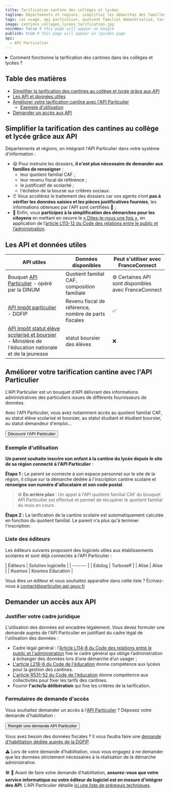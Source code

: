 ```yaml
---
title: Tarification cantine des collèges et lycées
tagline: Départements et régions, simplifiez les démarches des familles en calculant automatiquement le tarif de restauration scolaire des collégiens et lycéens.
tags: cas usage, api particulier, quotient familial dématérialisé, tarification restauration scolaire, cantine collège, cantine lycée
image: cantines_colleges_lycees_tarification.jpg
noindex: false # this page will appear on Google
publish: true # this page will appear on /guides page
api:
  - API Particulier
---
```


<details>
   <summary>Comment fonctionne la tarification des cantines dans les collèges et lycées ?</summary>

Les départements sont en charge des cantines des collèges, et les régions, des cantines des lycées. Dans ce cadre, ce sont ces collectivités qui fixent les tarifs de la restauration scolaire et qui peuvent décider d'appliquer une tarification sociale sur la base des revenus de la famille, dont la tarification [cantine à un euro](https://www.asp-public.fr/aides/cantine-a-1-euro).

Pour en savoir plus, consulter cette page de [Service-Public.fr](https://www.service-public.fr/particuliers/vosdroits/F24569)

</details>


## Table des matières

- [Simplifier la tarification des cantines au collège et lycée grâce aux API](#simplifier-la-tarification-des-cantines-au-college-et-lycee-grace-aux-api)
- [Les API et données utiles](#les-api-et-donnees-utiles)
- [Améliorer votre tarification cantine avec l'API Particulier](#ameliorer-votre-tarification-cantine-avec-l'api-particulier)
  - [Exemple d'utilisation](#exemple-d'utilisation)
- [Demander un accès aux API](#demander-un-acces-aux-api)


## Simplifier la tarification des cantines au collège et lycée grâce aux API

Départements et régions, en intégrant l'API Particulier dans votre système d'information :
- 😃 Pour instruire les dossiers, **il n'est plus nécessaire de demander aux familles de renseigner** : 
   - leur quotient familial CAF ;
   - leur revenu fiscal de référence ;
   - le justificatif de scolarité ;
   - l'échelon de la bourse sur critères sociaux.  
- ⏰ Vous accélérez le traitement des dossiers car vos agents n’ont **pas à vérifier les données saisies et les pièces justificatives fournies**, les informations obtenues par l'API sont certifiées 🔎 ;
- 🎯 Enfin, vous **participez à la simplification des démarches pour les citoyens** en mettant en oeuvre le [« Dites-le-nous une fois »](https://www.numerique.gouv.fr/services/guichet-dites-le-nous-une-fois/), en application de l’[article L113-12 du Code des relations entre le public et l’administration](https://www.legifrance.gouv.fr/codes/article_lc/LEGIARTI000037313155).

## Les API et données utiles

| API utiles | Données disponibles |  Peut s'utiliser avec FranceConnect |
| --- | --- | --- |
| Bouquet [API Particulier](https://particulier.api.gouv.fr/catalogue) - opéré par la DINUM | Quotient familial CAF, composition familiale| ⚙️ Certaines API sont disponibles avec FranceConnect |
| [API Impôt particulier](/les-api/impot-particulier) - DGFIP | Revenu fiscal de référence, nombre de parts fiscales | ✅ |
| [API Impôt statut élève scolarisé et boursier](https://particulier.api.gouv.fr/catalogue/education_nationale/statut_eleve_scolarise) - Ministère de l'éducation nationale et de la jeunesse | statut boursier des élèves | ❌ |


## Améliorer votre tarification cantine avec l'API Particulier

L'API Particulier est un bouquet d'API délivrant des informations administratives des particuliers issues de différents fournisseurs de données.

Avec l'API Particulier, vous avez notamment accès au quotient familial CAF, au statut élève scolarisé et boursier, au statut étudiant et étudiant boursier, au statut demandeur d'emploi...

<Button href="https://particulier.api.gouv.fr/catalogue">Découvrir l'API Particulier</Button>

### Exemple d'utilisation

**Un parent souhaite inscrire son enfant à la cantine du lycée depuis le site de sa région connecté à l'API Particulier** :

**Étape 1 :** Le parent se connecte à son espace personnel sur le site de la région, il clique sur la démarche dédiée à l'inscription cantine scolaire et **renseigne son numéro d'allocataire et son code postal**.

> ⚙️ **En arrière plan** : Un appel à l'API quotient familial CAF du bouquet API Particulier est effectué et permet de récupérer le quotient familial du mois en cours.

**Étape 2 :** La tarification de la cantine scolaire est automatiquement calculée en fonction du quotient familial. Le parent n'a plus qu'à terminer l'inscription.

### Liste des éditeurs

Les éditeurs suivants proposent des logiciels utiles aux établissements scolaires et sont déjà connectés à l'API Particulier :

| Éditeurs | Solution logicielle | 
| ------- | 
| Edulog | Turboself |
| Alise  | Alise |
| Kosmos  | Kosmos Education |

Vous êtes un éditeur et vous souhaitez apparaître dans cette liste ? Écrivez-nous à [contact@particulier.api.gouv.fr](mailto:contact@particulier.api.gouv.fr)


## Demander un accès aux API

### Justifier votre cadre juridique

L'utilisation des données est encadrée légalement. Vous devez formuler une demande auprès de l'API Particulier en justifiant du cadre légal de l'utilisation des données :
- Cadre légal général : l'[Article L114-8 du Code des relations entre le public et l'administration](https://www.legifrance.gouv.fr/codes/article_lc/LEGIARTI000045213315) fixe le cadre général qui oblige l’administration à échanger des données lors d’une démarche d’un usager ;
- [L'article  L216-6 du Code de l'éducation](https://www.legifrance.gouv.fr/codes/article_lc/LEGIARTI000027682699/2013-07-10) donne compétence aux lycées pour la gestion des cantines.
- [L'article R531-52 du Code de l'éducation](https://www.legifrance.gouv.fr/codes/article_lc/LEGIARTI000020743085) donne compétence aux collectivités pour fixer les tarifs des cantines.
- Fournir **l'acte/la délibération** qui fixe les critères de la tarification.

### Formulaires de demande d'accès

Vous souhaitez demander un accès à l'[API Particulier](https://particulier.api.gouv.fr/catalogue) ? Déposez votre demande d'habilitation :

<Button href="https://datapass.api.gouv.fr/api-particulier">Remplir une demande API Particulier</Button>

Vous avez besoin des données fiscales ? Il vous faudra faire une [demande d'habilitation dédiée auprès de la DGFIP](/les-api/impot-particulier).

⚠️ Lors de votre demande d’habilitation, vous vous engagez à ne demander que les données strictement nécessaires à la réalisation de la démarche administrative.

🛠 🧰 Avant de faire votre demande d'habilitation, **assurez-vous que votre service informatique ou votre éditeur de logiciel est en mesure d'intégrer des API**. L'API Particulier détaille [ici une liste de prérequis techniques](https://particulier.api.gouv.fr/developpeurs#prerequis-techniques). 

